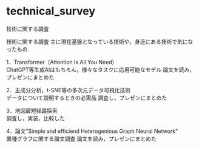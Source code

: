 # technical_survey
技術に関する調査

技術に関する調査
主に現在基盤となっている技術や，身近にある技術で気になったもの

1．Transformer（Attention Is All You Need）  
ChatGPT等生成AIはもちろん，様々なタスクに応用可能なモデル
論文を読み，プレゼンにまとめた

2．主成分分析，t-SNE等の多次元データ可視化技術  
データについて説明するときの必需品
調査し，プレゼンにまとめた

3．地図最短経路探索  
調査し，実装，比較した

4．論文"Simple and efficiend Heterogenious Graph Neural Network"  
異種グラフに関する論文調査
論文を読み，プレゼンにまとめた
